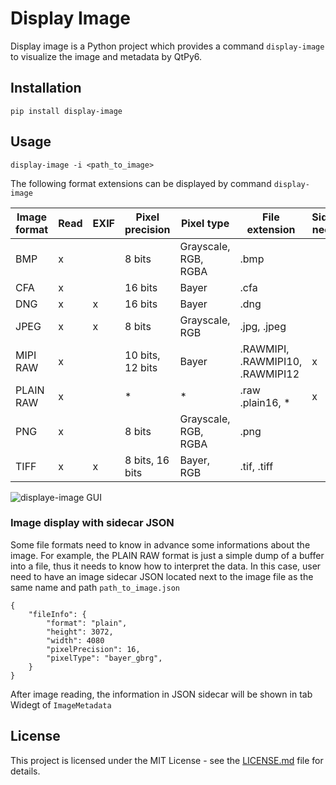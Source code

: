 # Display Image

Display image is a Python project which provides a command `display-image` to visualize the image and metadata by QtPy6.

## Installation

~~~~~~~~~~~~~~~{.shell}
pip install display-image
~~~~~~~~~~~~~~~

## Usage

~~~~~~~~~~~~~~~{.shell}
display-image -i <path_to_image>
~~~~~~~~~~~~~~~


The following format extensions can be displayed by command `display-image`

| Image format  | Read | EXIF | Pixel precision        | Pixel type           | File extension                   |  Sidecar needed  |
|---------------|------|------|------------------------|----------------------|----------------------------------|------------------|
| BMP           | x    |      | 8 bits                 | Grayscale, RGB, RGBA | .bmp                             |                  |
| CFA           | x    |      | 16 bits                | Bayer                | .cfa                             |                  |
| DNG           | x    | x    | 16 bits                | Bayer                | .dng                             |                  |
| JPEG          | x    | x    | 8 bits                 | Grayscale, RGB       | .jpg, .jpeg                      |                  |
| MIPI RAW      | x    |      | 10 bits, 12 bits       | Bayer                | .RAWMIPI, .RAWMIPI10, .RAWMIPI12 | x                |
| PLAIN RAW     | x    |      | *                      | *                    | .raw .plain16, *                 | x                |
| PNG           | x    |      | 8 bits                 | Grayscale, RGB, RGBA | .png                             |                  |
| TIFF          | x    | x    | 8 bits, 16 bits        | Bayer, RGB           | .tif, .tiff                      |                  |


![displaye-image GUI](https://github.com/sygslhy/display-image/blob/master/images/display-image-gui.png)

### Image display with sidecar JSON

Some file formats need to know in advance some informations about the image. For example, the PLAIN RAW format is just a simple dump of a buffer into a file, thus it needs to know how to interpret the data.
In this case, user need to have an image sidecar JSON located next to the image file as the same name and path `path_to_image.json`

~~~~~~~~~~~~~~~{.json}
{
    "fileInfo": {
        "format": "plain",
        "height": 3072,
        "width": 4080
        "pixelPrecision": 16,
        "pixelType": "bayer_gbrg",
    }
}
~~~~~~~~~~~~~~~

After image reading, the information in JSON sidecar will be shown in tab Widegt of `ImageMetadata`

## License

This project is licensed under the MIT License - see the [LICENSE.md](https://github.com/sygslhy/display-image/blob/master/LICENSE.md) file for details.
